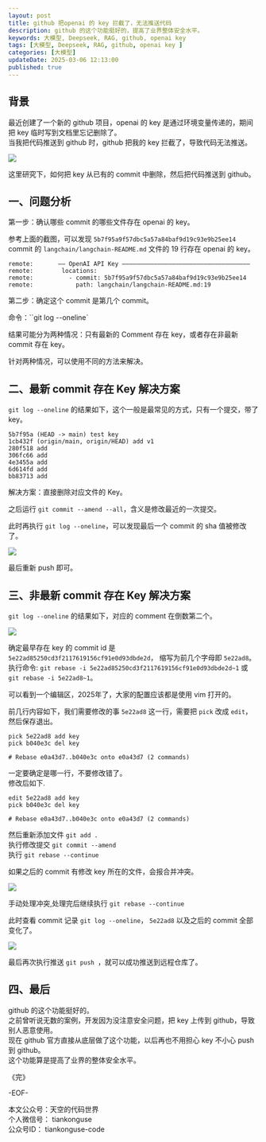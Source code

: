```yaml
---
layout: post  
title: github 把openai 的 key 拦截了，无法推送代码
description: github 的这个功能挺好的，提高了业界整体安全水平。  
keywords: 大模型, Deepseek, RAG, github, openai key 
tags: [大模型, Deepseek, RAG, github, openai key ]  
categories: [大模型]  
updateDate: 2025-03-06 12:13:00
published: true  
---
```


## 背景  


最近创建了一个新的 github 项目，openai 的 key 是通过环境变量传递的，期间把 key 临时写到文档里忘记删除了。  
当我把代码推送到 github 时，github 把我的 key 拦截了，导致代码无法推送。  


![](https://res2025.tiankonguse.com/images/2025/03/06/001.png) 


这里研究下，如何把 key 从已有的 commit 中删除，然后把代码推送到 github。  


## 一、问题分析  


第一步：确认哪些 commit 的哪些文件存在 openai 的 key。  


参考上面的截图，可以发现 `5b7f95a9f57dbc5a57a84baf9d19c93e9b25ee14` commit 的 `langchain/langchain-README.md` 文件的 19 行存在 openai 的 key。  


```
remote:       —— OpenAI API Key ————————————————————————————————————
remote:        locations:
remote:          - commit: 5b7f95a9f57dbc5a57a84baf9d19c93e9b25ee14
remote:            path: langchain/langchain-README.md:19
```


第二步：确定这个 commit 是第几个 commit。  


命令：``git log --oneline`  


结果可能分为两种情况：只有最新的 Comment 存在 key，或者存在非最新 commit 存在 key。  



针对两种情况，可以使用不同的方法来解决。  


## 二、最新 commit 存在 Key 解决方案  


`git log --oneline` 的结果如下，这个一般是最常见的方式，只有一个提交，带了 key。  


```
5b7f95a (HEAD -> main) test key
1cb432f (origin/main, origin/HEAD) add v1
280f518 add
306fc66 add
4e3455a add
6d614fd add
bb83713 add
```

解决方案：直接删除对应文件的 Key。  


之后运行 `git commit --amend --all`，含义是修改最近的一次提交。


此时再执行 `git log --oneline`，可以发现最后一个 commit 的 sha 值被修改了。  


![](https://res2025.tiankonguse.com/images/2025/03/06/005.png) 


最后重新 push 即可。


## 三、非最新 commit 存在 Key 解决方案  


`git log --oneline` 的结果如下，对应的 comment 在倒数第二个。  


![](https://res2025.tiankonguse.com/images/2025/03/06/004.png) 


确定最早存在 key 的 commit id 是 `5e22ad85250cd3f2117619156cf91e0d93dbde2d`， 缩写为前几个字母即 `5e22ad8`。  
执行命令: `git rebase -i 5e22ad85250cd3f2117619156cf91e0d93dbde2d~1` 或 `git rebase -i 5e22ad8~1`。  

可以看到一个编辑区，2025年了，大家的配置应该都是使用 vim 打开的。  


前几行内容如下，我们需要修改的事 `5e22ad8` 这一行，需要把 `pick` 改成 `edit`，然后保存退出。

```
pick 5e22ad8 add key
pick b040e3c del key

# Rebase e0a43d7..b040e3c onto e0a43d7 (2 commands)
```


一定要确定是哪一行，不要修改错了。  
修改后如下.  


```
edit 5e22ad8 add key
pick b040e3c del key

# Rebase e0a43d7..b040e3c onto e0a43d7 (2 commands)
```

然后重新添加文件 `git add .`  
执行修改提交 `git commit --amend`  
执行 `git rebase --continue`  


如果之后的 commit 有修改 key 所在的文件，会报合并冲突。  


![](https://res2025.tiankonguse.com/images/2025/03/06/002.png) 


手动处理冲突,处理完后继续执行 `git rebase --continue`  


此时查看 commit 记录 `git log --oneline`， `5e22ad8` 以及之后的 commit 全部变化了。  


![](https://res2025.tiankonguse.com/images/2025/03/06/003.png) 


最后再次执行推送 `git push `，就可以成功推送到远程仓库了。  


## 四、最后  


github 的这个功能挺好的。  
之前曾听说无数的案例，开发因为没注意安全问题，把 key 上传到 github，导致别人恶意使用。  
现在 github 官方直接从底层做了这个功能，以后再也不用担心 key 不小心 push 到 github。  
这个功能算是提高了业界的整体安全水平。  


《完》  


-EOF-  

本文公众号：天空的代码世界  
个人微信号： tiankonguse  
公众号ID： tiankonguse-code  
  
